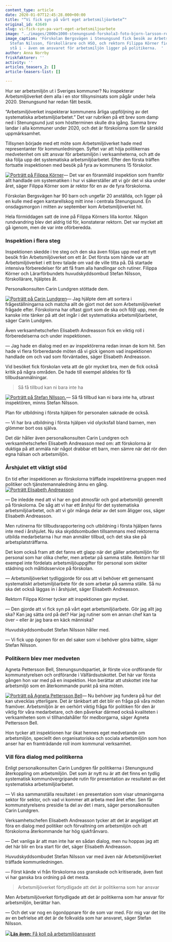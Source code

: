 ```yaml
---
content_type: article
date: 2020-01-07T12:45:28.000+00:00
title: "“Vi fick syn på vårt eget arbetsmiljöarbete”"
original_id: 43649
slug: vi-fick-syn-pa-vart-eget-arbetsmiljoarbete
image: "../images/2000x1000-stenungsund-forskola3-foto-bjorn-larsson-rosvall-tt.jpg"
image_caption: 'Förskolan Bergsvägen i Stenungsund fick besök av Arbetsmiljöverket.
  Stefan Nilsson, förskollärare och HSO, och rektorn Filippa Körner fick mycket att
  stå i - även om ansvaret för arbetsmiljön ligger på politikerna.  '
author: Anna Norrby
friskfaktorer: ''
activity: ''
articles_teasers_2: []
article-teasers-list: []

---
```

Hur ser arbetsmiljön ut i Sveriges kommuner? Nu inspekterar Arbetsmiljöverket dem alla i en stor tillsynsinsats som pågår under hela 2020. Stenungsund har redan fått besök.

“Arbetsmiljöverket inspekterar kommunens årliga uppföljning av det systematiska arbetsmiljöarbetet.” Det var rubriken på ett brev som damp ned i Stenungsund just som höstterminen skulle dra igång. Samma brev landar i alla kommuner under 2020, och det är förskolorna som får särskild uppmärksamhet.

Tillsynen började med ett möte som Arbetsmiljöverket hade med representanter för kommunledningen. Syftet var att höja politikernas medvetenhet om sitt ansvar för arbetsmiljön i verksamheterna, och att de ska följa upp det systematiska arbetsmiljöarbetet. Efter den första träffen fortsatte inspektionen med besök på fyra av kommunens 15 förskolor.

[![Porträtt på Filippa Körner](https://www.suntarbetsliv.se/wp-content/uploads/2020/01/200x220-filippa-korner-foto-bjorn-larsson-rosvall-tt.jpg)](https://www.suntarbetsliv.se/wp-content/uploads/2020/01/200x220-filippa-korner-foto-bjorn-larsson-rosvall-tt.jpg)— Det var en föranmäld inspektion som framför allt handlade om systematiken i hur vi säkerställer att vi gör det vi ska under året, säger Filippa Körner som är rektor för en av de fyra förskolorna.

Förskolan Bergsvägen har 90 barn och ungefär 20 anställda, och ligger på en kulle med egen kantarellskog mitt inne i centrala Stenungsund. En onsdagsmorgon i mitten av september kom Arbetsmiljöverket hit.

Hela förmiddagen satt de inne på Filippa Körners lilla kontor. Någon rundvandring blev det aldrig tid för, konstaterar rektorn. Det var mycket att gå igenom, men de var inte oförberedda.

### Inspektion i flera steg

Inspektionen skedde i tre steg och den ska även följas upp med ett nytt besök från Arbetsmiljöverket om ett år. Det första som hände var att Arbetsmiljöverket i ett brev talade om vad de ville titta på. Då startade intensiva förberedelser för att få fram alla handlingar och rutiner. Filippa Körner och Lärarförbundets huvudskyddsombud Stefan Nilsson, förskollärare, hjälptes åt.

Personalkonsulten Carin Lundgren stöttade dem.

[![Porträtt på Carin Lundgren](https://www.suntarbetsliv.se/wp-content/uploads/2020/01/200x220-carin-lundgren.jpg)](https://www.suntarbetsliv.se/wp-content/uploads/2020/01/200x220-carin-lundgren.jpg)— Jag hjälpte dem att sortera i frågeställningarna och matcha allt de gjort mot det som Arbetsmiljöverket frågade efter. Förskolorna har oftast gjort som de ska och följt upp, men de kanske inte tänker på att det ingår i det systematiska arbetsmiljöarbetet, säger Carin Lundgren.

Även verksamhetschefen Elisabeth Andreasson fick en viktig roll i förberedelserna och under inspektionen.

— Jag hade en dialog med en av inspektörerna redan innan de kom hit. Sen hade vi flera förberedande möten då vi gick igenom vad inspektionen handlade om och vad som förväntades, säger Elisabeth Andreasson.

Vid besöket fick förskolan veta att de gör mycket bra, men de fick också kritik på några områden. De hade till exempel alldeles för få tillbudsanmälningar.

> Så få tillbud kan ni bara inte ha

[![Porträtt på Stefan NIlsson.](https://www.suntarbetsliv.se/wp-content/uploads/2020/01/200x220-stefan-nilsson-foto-bjorn-larsson-rosvall-tt.jpg)](https://www.suntarbetsliv.se/wp-content/uploads/2020/01/200x220-stefan-nilsson-foto-bjorn-larsson-rosvall-tt.jpg)— Så få tillbud kan ni bara inte ha, utbrast inspektören, minns Stefan Nilsson.

Plan för utbildning i första hjälpen för personalen saknade de också.

— Vi har bra utbildning i första hjälpen vid olycksfall bland barnen, men glömmer bort oss själva.

Det där håller även personalkonsulten Carin Lundgren och verksamhetschefen Elisabeth Andreasson med om: att förskolorna är duktiga på att anmäla när något drabbar ett barn, men sämre när det rör den egna hälsan och arbetsmiljön.

### Årshjulet ett viktigt stöd

En tid efter inspektionen av förskolorna träffade inspektörerna gruppen med politiker och tjänstemannaledning ännu en gång.[![Porträtt Elisabeth Andreasson](https://www.suntarbetsliv.se/wp-content/uploads/2020/01/200x220-elisabeth-andreasson.jpg)](https://www.suntarbetsliv.se/wp-content/uploads/2020/01/200x220-elisabeth-andreasson.jpg)

— De inledde med att vi har en god atmosfär och god arbetsmiljö generellt på förskolorna. De såg att vi har ett årshjul för det systematiska arbetsmiljöarbetet, och att vi gör många delar av det som åligger oss, säger Elisabeth Andreasson.

Men rutinerna för tillbudsrapportering och utbildning i första hjälpen fanns inte med i årshjulet. Nu ska skyddsombuden tillsammans med rektorerna utbilda medarbetarna i hur man anmäler tillbud, och det ska ske på arbetsplatsträffarna.

Det kom också fram att det fanns ett glapp när det gäller arbetsmiljön för personal som har olika chefer, men arbetar på samma ställe. Rektorn har till exempel inte fördelats arbetsmiljöuppgifter för personal som sköter städning och måltidsservice på förskolan.

— Arbetsmiljöverket tydliggjorde för oss att vi behöver ett gemensamt systematiskt arbetsmiljöarbete för de som arbetar på samma ställe. Så nu ska det också läggas in i årshjulet, säger Elisabeth Andreasson.

Rektorn Filippa Körner tycker att inspektionen gav mycket.

— Den gjorde att vi fick syn på vårt eget arbetsmiljöarbete. Gör jag allt jag ska? Kan jag sätta ord på det? Har jag rutiner som en annan chef kan ta över – eller är jag bara en käck människa?

Huvudskyddsombudet Stefan Nilsson håller med.

— Vi fick upp ögonen för en del saker som vi behöver göra bättre, säger Stefan Nilsson.

### Politikern blev mer medveten

Agneta Pettersson Bell, Stenungsundspartiet, är förste vice ordförande för kommunstyrelsen och ordförande i Välfärdsutskottet. Det här var första gången hon var med på en inspektion. Hon berättar att utskottet inte har arbetsmiljö som en återkommande punkt på sina möten.

[![Porträtt på Agneta Pettersson Bell](https://www.suntarbetsliv.se/wp-content/uploads/2020/01/200x220-agneta-pettersson-bell.jpg)](https://www.suntarbetsliv.se/wp-content/uploads/2020/01/200x220-agneta-pettersson-bell.jpg)— Nu behöver jag fundera på hur det kan utvecklas ytterligare. Det är tänkbart att det blir en fråga på våra möten framöver. Arbetsmiljön är en oerhört viktig fråga för politiken för den är viktig för våra medarbetare, och den påverkar därmed också kvaliteten i verksamheten som vi tillhandahåller för medborgarna, säger Agneta Pettersson Bell.

Hon tycker att inspektionen har ökat hennes eget medvetande om arbetsmiljön, speciellt den organisatoriska och sociala arbetsmiljön som hon anser har en framträdande roll inom kommunal verksamhet.

### Vill föra dialog med politikerna

Enligt personalkonsulten Carin Lundgren får politikerna i Stenungsund återkoppling om arbetsmiljön. Det som är nytt nu är att det finns en tydlig systematisk kommunövergripande rutin för presentation av resultatet av det systematiska arbetsmiljöarbetet.

— Vi ska sammanställa resultatet i en presentation som visar utmaningarna sektor för sektor, och vad vi kommer att arbeta med året efter. Sen får kommunstyrelsens presidie ta del av det i mars, säger personalkonsulten Carin Lundgren.

Verksamhetschefen Elisabeth Andreasson tycker att det är angeläget att föra en dialog med politiker och förvaltning om arbetsmiljön och att förskolorna återkommande har hög sjukfrånvaro.

— Det vanliga är att man inte har en sådan dialog, men nu hoppas jag att det här blir en bra start för det, säger Elisabeth Andreasson.

Huvudskyddsombudet Stefan Nilsson var med även när Arbetsmiljöverket träffade kommunledningen.

— Först kände vi från förskolorna oss granskade och kritiserade, även fast vi har ganska bra ordning på det mesta.

> Arbetsmiljöverket förtydligade att det är politikerna som har ansvar

Men Arbetsmiljöverket förtydligade att det är politikerna som har ansvar för arbetsmiljön, berättar han.

— Och det var nog en ögonöppnare för de som var med. För mig var det lite av en befrielse att det är de folkvalda som har ansvaret, säger Stefan Nilsson.

[![](https://www.suntarbetsliv.se/wp-content/uploads/2020/01/125x70-inspektion-kommunpolitiker-foto-maskot-tt.jpg)](https://www.suntarbetsliv.se/wp-content/uploads/2020/01/125x70-inspektion-kommunpolitiker-foto-maskot-tt.jpg)[**Läs även:** Få koll på arbetsmiljöansvaret](https://www.suntarbetsliv.se/artiklar/sam/fa-koll-pa-arbetsmiljoansvaret/)